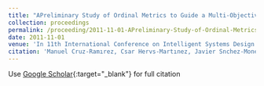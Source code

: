 ```yaml
---
title: "APreliminary Study of Ordinal Metrics to Guide a Multi-Objective Evolutionary Algorithm"
collection: proceedings
permalink: /proceeding/2011-11-01-APreliminary-Study-of-Ordinal-Metrics-to-Guide-a-Multi-Objective-Evolutionary-Algorithm
date: 2011-11-01
venue: 'In 11th International Conference on Intelligent Systems Design andApplications (ISDA 2011)'
citation: 'Manuel Cruz-Ramırez, Csar Hervs-Martınez, Javier Snchez-Monedero, Pedro Antonio Gutirrez, &quot;APreliminary Study of Ordinal Metrics to Guide a Multi-Objective Evolutionary Algorithm.&quot; In 11th International Conference on Intelligent Systems Design andApplications (ISDA 2011), 2011, pp.1176-1181.'
---
```

Use [Google Scholar](https://scholar.google.com/scholar?q=APreliminary+Study+of+Ordinal+Metrics+to+Guide+a+Multi+Objective+Evolutionary+Algorithm){:target="_blank"} for full citation